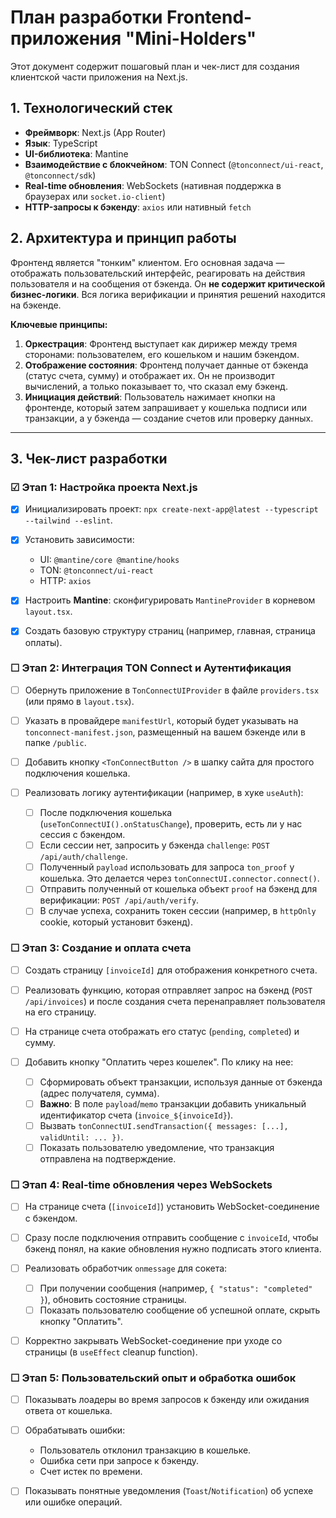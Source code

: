 # План разработки Frontend-приложения "Mini-Holders"

Этот документ содержит пошаговый план и чек-лист для создания клиентской части приложения на Next.js.

## 1. Технологический стек

* **Фреймворк**: Next.js (App Router)
* **Язык**: TypeScript
* **UI-библиотека**: Mantine
* **Взаимодействие с блокчейном**: TON Connect (`@tonconnect/ui-react`, `@tonconnect/sdk`)
* **Real-time обновления**: WebSockets (нативная поддержка в браузерах или `socket.io-client`)
* **HTTP-запросы к бэкенду**: `axios` или нативный `fetch`

## 2. Архитектура и принцип работы

Фронтенд является "тонким" клиентом. Его основная задача — отображать пользовательский интерфейс, реагировать на действия пользователя и на сообщения от бэкенда. Он **не содержит критической бизнес-логики**. Вся логика верификации и принятия решений находится на бэкенде.

**Ключевые принципы:**

1. **Оркестрация**: Фронтенд выступает как дирижер между тремя сторонами: пользователем, его кошельком и нашим бэкендом.
2. **Отображение состояния**: Фронтенд получает данные от бэкенда (статус счета, сумму) и отображает их. Он не производит вычислений, а только показывает то, что сказал ему бэкенд.
3. **Инициация действий**: Пользователь нажимает кнопки на фронтенде, который затем запрашивает у кошелька подписи или транзакции, а у бэкенда — создание счетов или проверку данных.

---

## 3. Чек-лист разработки

### ☑ Этап 1: Настройка проекта Next.js

* [x] Инициализировать проект: `npx create-next-app@latest --typescript --tailwind --eslint`.

* [x] Установить зависимости:
  * UI: `@mantine/core @mantine/hooks`
  * TON: `@tonconnect/ui-react`
  * HTTP: `axios`
* [x] Настроить **Mantine**: сконфигурировать `MantineProvider` в корневом `layout.tsx`.
* [x] Создать базовую структуру страниц (например, главная, страница оплаты).

### ☐ Этап 2: Интеграция TON Connect и Аутентификация

* [ ] Обернуть приложение в `TonConnectUIProvider` в файле `providers.tsx` (или прямо в `layout.tsx`).

* [ ] Указать в провайдере `manifestUrl`, который будет указывать на `tonconnect-manifest.json`, размещенный на вашем бэкенде или в папке `/public`.
* [ ] Добавить кнопку `<TonConnectButton />` в шапку сайта для простого подключения кошелька.
* [ ] Реализовать логику аутентификации (например, в хуке `useAuth`):
  * [ ] После подключения кошелька (`useTonConnectUI().onStatusChange`), проверить, есть ли у нас сессия с бэкендом.
  * [ ] Если сессии нет, запросить у бэкенда `challenge`: `POST /api/auth/challenge`.
  * [ ] Полученный `payload` использовать для запроса `ton_proof` у кошелька. Это делается через `tonConnectUI.connector.connect()`.
  * [ ] Отправить полученный от кошелька объект `proof` на бэкенд для верификации: `POST /api/auth/verify`.
  * [ ] В случае успеха, сохранить токен сессии (например, в `httpOnly` cookie, который установит бэкенд).

### ☐ Этап 3: Создание и оплата счета

* [ ] Создать страницу `[invoiceId]` для отображения конкретного счета.

* [ ] Реализовать функцию, которая отправляет запрос на бэкенд (`POST /api/invoices`) и после создания счета перенаправляет пользователя на его страницу.
* [ ] На странице счета отображать его статус (`pending`, `completed`) и сумму.
* [ ] Добавить кнопку "Оплатить через кошелек". По клику на нее:
  * [ ] Сформировать объект транзакции, используя данные от бэкенда (адрес получателя, сумма).
  * [ ] **Важно**: В поле `payload`/`memo` транзакции добавить уникальный идентификатор счета (`invoice_${invoiceId}`).
  * [ ] Вызвать `tonConnectUI.sendTransaction({ messages: [...], validUntil: ... })`.
  * [ ] Показать пользователю уведомление, что транзакция отправлена на подтверждение.

### ☐ Этап 4: Real-time обновления через WebSockets

* [ ] На странице счета (`[invoiceId]`) установить WebSocket-соединение с бэкендом.

* [ ] Сразу после подключения отправить сообщение с `invoiceId`, чтобы бэкенд понял, на какие обновления нужно подписать этого клиента.
* [ ] Реализовать обработчик `onmessage` для сокета:
  * [ ] При получении сообщения (например, `{ "status": "completed" }`), обновить состояние страницы.
  * [ ] Показать пользователю сообщение об успешной оплате, скрыть кнопку "Оплатить".
* [ ] Корректно закрывать WebSocket-соединение при уходе со страницы (в `useEffect` cleanup function).

### ☐ Этап 5: Пользовательский опыт и обработка ошибок

* [ ] Показывать лоадеры во время запросов к бэкенду или ожидания ответа от кошелька.

* [ ] Обрабатывать ошибки:
  * Пользователь отклонил транзакцию в кошельке.
  * Ошибка сети при запросе к бэкенду.
  * Счет истек по времени.
* [ ] Показывать понятные уведомления (`Toast`/`Notification`) об успехе или ошибке операций.
